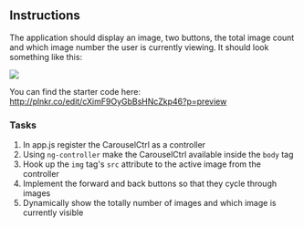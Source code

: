 <section class="module-section" name="Instructions">&nbsp;</section>

## Instructions

The application should display an image, two buttons, the total image count and which image number the user is currently viewing. It should look something like this:

![](https://ce1cd149051ddc9481b6-f8e9da132f3f4dcd72ee74f6806d20f5.ssl.cf2.rackcdn.com/immersive/calvin.png)

You can find the starter code here: <a href="http://plnkr.co/edit/cXimF9OyGbBsHNcZkp46?p=preview" target="_blank">http://plnkr.co/edit/cXimF9OyGbBsHNcZkp46?p=preview</a>

### Tasks

1.  In app.js register the CarouselCtrl as a controller
2.  Using `ng-controller` make the CarouselCtrl available inside the `body` tag
3.  Hook up the `img` tag's `src` attribute to the active image from the controller
4.  Implement the forward and back buttons so that they cycle through images
5.  Dynamically show the totally number of images and which image is currently visible


